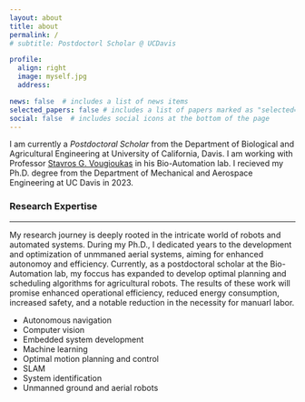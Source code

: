 ```yaml
---
layout: about
title: about
permalink: /
# subtitle: Postdoctorl Scholar @ UCDavis

profile:
  align: right
  image: myself.jpg
  address:

news: false  # includes a list of news items
selected_papers: false # includes a list of papers marked as "selected={true}"
social: false  # includes social icons at the bottom of the page
---
```

<!-- pages/about.md -->
I am currently a *Postdoctoral Scholar* from the Department of Biological and Agricultural Engineering at University of California, Davis. I am working with  Professor [Stavros G. Vougioukas](https://faculty.engineering.ucdavis.edu/vougioukas/) in his Bio-Automation lab. I recieved my Ph.D. degree from the Department of Mechanical and Aerospace Engineering at UC Davis in 2023. 

### Research Expertise ###
___
My research journey is deeply rooted in the intricate world of robots and automated systems. During my Ph.D., I dedicated years to the development and optimization of unmmaned aerial systems, aiming for enhanced autonomoy and efficiency. Currently, as a postdoctoral scholar at the Bio-Automation lab, my foccus has expanded to develop optimal planning and scheduling algorithms for agricultural robots. The results of these work will promise enhanced operational efficiency, reduced energy consumption, increased safety, and a notable reduction in the necessity for manuarl labor.

* Autonomous navigation
* Computer vision
* Embedded system development
* Machine learning
* Optimal motion planning and control
* SLAM
* System identification
* Unmanned ground and aerial robots

